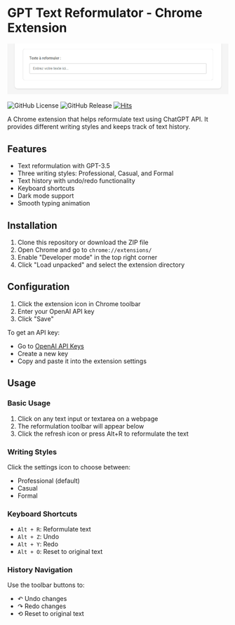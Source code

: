 # GPT Text Reformulator - Chrome Extension

![Présentation du GPT Text Reformulator](docs/presentation.gif)

![GitHub License](https://img.shields.io/github/license/Jokod/GPT-Text-Reformulator) ![GitHub Release](https://img.shields.io/github/v/release/Jokod/GPT-Text-Reformulator) [![Hits](https://hits.seeyoufarm.com/api/count/incr/badge.svg?url=https%3A%2F%2Fgithub.com%2FJokod%2FGPT-Text-Reformulator&count_bg=%2379C83D&title_bg=%23555555&icon=&icon_color=%23E7E7E7&title=hits&edge_flat=false)](https://hits.seeyoufarm.com)


A Chrome extension that helps reformulate text using ChatGPT API. It provides different writing styles and keeps track of text history.

## Features

- Text reformulation with GPT-3.5
- Three writing styles: Professional, Casual, and Formal
- Text history with undo/redo functionality
- Keyboard shortcuts
- Dark mode support
- Smooth typing animation

## Installation

1. Clone this repository or download the ZIP file
2. Open Chrome and go to `chrome://extensions/`
3. Enable "Developer mode" in the top right corner
4. Click "Load unpacked" and select the extension directory

## Configuration

1. Click the extension icon in Chrome toolbar
2. Enter your OpenAI API key
3. Click "Save"

To get an API key:
- Go to [OpenAI API Keys](https://platform.openai.com/api-keys)
- Create a new key
- Copy and paste it into the extension settings

## Usage

### Basic Usage
1. Click on any text input or textarea on a webpage
2. The reformulation toolbar will appear below
3. Click the refresh icon or press Alt+R to reformulate the text

### Writing Styles
Click the settings icon to choose between:
- Professional (default)
- Casual
- Formal

### Keyboard Shortcuts
- `Alt + R`: Reformulate text
- `Alt + Z`: Undo
- `Alt + Y`: Redo
- `Alt + O`: Reset to original text

### History Navigation
Use the toolbar buttons to:
- ↶ Undo changes
- ↷ Redo changes
- ⟲ Reset to original text
